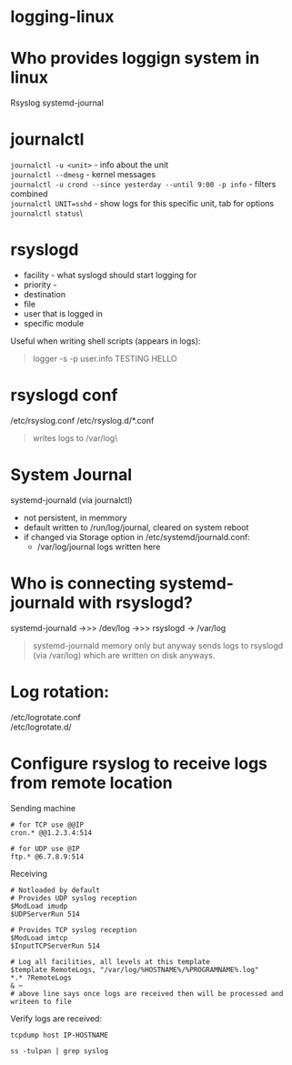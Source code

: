 # logging-linux

# Who provides loggign system in linux
Rsyslog
systemd-journal


# journalctl
`journalctl -u <unit>` - info about the unit\
`journalctl --dmesg` - kernel messages\
`journalctl -u crond --since yesterday --until 9:00 -p info` - filters combined\
`journalctl UNIT=sshd` - show logs for this specific unit, tab for options\
`journalctl status`\

# rsyslogd
- facility - what syslogd should start logging for
- priority - 
- destination
 - file
 - user that is logged in
 - specific module

Useful when writing shell scripts (appears in logs):
> logger -s -p user.info TESTING HELLO

# rsyslogd conf
/etc/rsyslog.conf
/etc/rsyslog.d/*.conf
> writes logs to /var/log\

# System Journal
systemd-journald (via journalctl)
- not persistent, in memmory
- default written to /run/log/journal, cleared on system reboot
- if changed via Storage option in /etc/systemd/journald.conf:
  - /var/log/journal logs written here

# Who is connecting systemd-journald with rsyslogd?
systemd-journald ->>> /dev/log ->>> rsyslogd -> /var/log

> systemd-journald memory only but anyway sends logs to rsyslogd (via /var/log) which are written on disk anyways.

# Log rotation:
/etc/logrotate.conf\
/etc/logrotate.d/


# Configure rsyslog to receive logs from remote location
Sending machine
```
# for TCP use @@IP
cron.* @@1.2.3.4:514

# for UDP use @IP
ftp.* @6.7.8.9:514
```

Receiving
```
# Notloaded by default
# Provides UDP syslog reception
$ModLoad imudp
$UDPServerRun 514

# Provides TCP syslog reception
$ModLoad imtcp
$InputTCPServerRun 514

# Log all facilities, all levels at this template
$template RemoteLogs, "/var/log/%HOSTNAME%/%PROGRAMNAME%.log"
*.* ?RemoteLogs
& ~
# above line says once logs are received then will be processed and writeen to file
```

Verify logs are received:
```
tcpdump host IP-HOSTNAME
```
```
ss -tulpan | grep syslog
```






